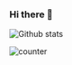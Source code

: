 ### Hi there 👋
![Github stats](https://github-readme-stats.vercel.app/api?username=aman30865)

![counter](https://aman30865.aman30865.m.pipedream.net)
<!--
**aman30865/aman30865** is a ✨ _special_ ✨ repository because its `README.md` (this file) appears on your GitHub profile.

Here are some ideas to get you started:

- 🔭 I’m currently working on ...
- 🌱 I’m currently learning ...
- 👯 I’m looking to collaborate on ...
- 🤔 I’m looking for help with ...
- 💬 Ask me about ...
- 📫 How to reach me: ...
- 😄 Pronouns: ...
- ⚡ Fun fact: ...
-->
